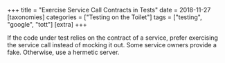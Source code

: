 +++
title = "Exercise Service Call Contracts in Tests"
date = 2018-11-27
[taxonomies]
categories = ["Testing on the Toilet"]
tags = ["testing", "google", "tott"]
[extra]
+++

If the code under test relies on the contract of a service, prefer exercising the service call
instead of mocking it out. Some service owners provide a fake. Otherwise, use a hermetic server.
